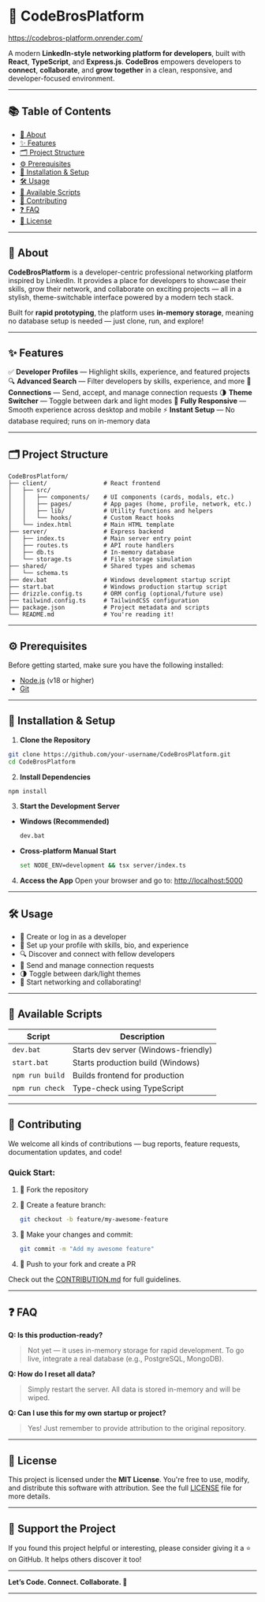 # 🚀 CodeBrosPlatform

https://codebros-platform.onrender.com/

A modern **LinkedIn-style networking platform for developers**, built with **React**, **TypeScript**, and **Express.js**.
**CodeBros** empowers developers to **connect**, **collaborate**, and **grow together** in a clean, responsive, and developer-focused environment.

---

## 📚 Table of Contents

- [📖 About](#-about)
- [✨ Features](#-features)
- [🗂 Project Structure](#-project-structure)
- [⚙️ Prerequisites](#️-prerequisites)
- [🚀 Installation & Setup](#-installation--setup)
- [🛠 Usage](#-usage)
- [📜 Available Scripts](#-available-scripts)
- [🤝 Contributing](#-contributing)
- [❓ FAQ](#-faq)
- [📄 License](#-license)

---

## 📖 About

**CodeBrosPlatform** is a developer-centric professional networking platform inspired by LinkedIn. It provides a place for developers to showcase their skills, grow their network, and collaborate on exciting projects — all in a stylish, theme-switchable interface powered by a modern tech stack.

Built for **rapid prototyping**, the platform uses **in-memory storage**, meaning no database setup is needed — just clone, run, and explore!

---

## ✨ Features

✅ **Developer Profiles** — Highlight skills, experience, and featured projects
🔍 **Advanced Search** — Filter developers by skills, experience, and more
🤝 **Connections** — Send, accept, and manage connection requests
🌗 **Theme Switcher** — Toggle between dark and light modes
📱 **Fully Responsive** — Smooth experience across desktop and mobile
⚡ **Instant Setup** — No database required; runs on in-memory data

---

## 🗂 Project Structure

```
CodeBrosPlatform/
├── client/                # React frontend
│   ├── src/
│   │   ├── components/    # UI components (cards, modals, etc.)
│   │   ├── pages/         # App pages (home, profile, network, etc.)
│   │   ├── lib/           # Utility functions and helpers
│   │   └── hooks/         # Custom React hooks
│   └── index.html         # Main HTML template
├── server/                # Express backend
│   ├── index.ts           # Main server entry point
│   ├── routes.ts          # API route handlers
│   ├── db.ts              # In-memory database
│   └── storage.ts         # File storage simulation
├── shared/                # Shared types and schemas
│   └── schema.ts
├── dev.bat                # Windows development startup script
├── start.bat              # Windows production startup script
├── drizzle.config.ts      # ORM config (optional/future use)
├── tailwind.config.ts     # TailwindCSS configuration
├── package.json           # Project metadata and scripts
└── README.md              # You're reading it!
```

---

## ⚙️ Prerequisites

Before getting started, make sure you have the following installed:

- [Node.js](https://nodejs.org/) (v18 or higher)
- [Git](https://git-scm.com/)

---

## 🚀 Installation & Setup

1. **Clone the Repository**

```bash
git clone https://github.com/your-username/CodeBrosPlatform.git
cd CodeBrosPlatform
```

2. **Install Dependencies**

```bash
npm install
```

3. **Start the Development Server**

- **Windows (Recommended)**

  ```bash
  dev.bat
  ```

- **Cross-platform Manual Start**

  ```bash
  set NODE_ENV=development && tsx server/index.ts
  ```

4. **Access the App**
   Open your browser and go to:
   [http://localhost:5000](http://localhost:5000)

---

## 🛠 Usage

- 🧑 Create or log in as a developer
- 📝 Set up your profile with skills, bio, and experience
- 🔍 Discover and connect with fellow developers
- 📩 Send and manage connection requests
- 🌗 Toggle between dark/light themes
- 💬 Start networking and collaborating!

---

## 📜 Available Scripts

| Script          | Description                          |
| --------------- | ------------------------------------ |
| `dev.bat`       | Starts dev server (Windows-friendly) |
| `start.bat`     | Starts production build (Windows)    |
| `npm run build` | Builds frontend for production       |
| `npm run check` | Type-check using TypeScript          |

---

## 🤝 Contributing

We welcome all kinds of contributions — bug reports, feature requests, documentation updates, and code!

### Quick Start:

1. 🍴 Fork the repository
2. 🔧 Create a feature branch:

   ```bash
   git checkout -b feature/my-awesome-feature
   ```

3. 💾 Make your changes and commit:

   ```bash
   git commit -m "Add my awesome feature"
   ```

4. 🚀 Push to your fork and create a PR

Check out the [CONTRIBUTION.md](CONTRIBUTION.md) for full guidelines.

---

## ❓ FAQ

**Q: Is this production-ready?**

> Not yet — it uses in-memory storage for rapid development. To go live, integrate a real database (e.g., PostgreSQL, MongoDB).

**Q: How do I reset all data?**

> Simply restart the server. All data is stored in-memory and will be wiped.

**Q: Can I use this for my own startup or project?**

> Yes! Just remember to provide attribution to the original repository.

---

## 📄 License

This project is licensed under the **MIT License**.
You're free to use, modify, and distribute this software with attribution.
See the full [LICENSE](LICENSE) file for more details.

---

## 🙌 Support the Project

If you found this project helpful or interesting, please consider giving it a ⭐ on GitHub. It helps others discover it too!

---

**Let’s Code. Connect. Collaborate. 🚀**

---
